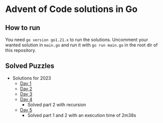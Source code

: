 # Advent of Code solutions in Go
## How to run
You need `go version go1.21.x` to run the solutions.
Uncomment your wanted solution in `main.go` and run it with `go run main.go` in the root dir of this repository.
## Solved Puzzles
- Solutions for 2023
  - [Day 1](2023/day01/count.go)
  - [Day 2](2023/day02/games.go) 
  - [Day 3](2023/day03/engine.go) 
  - [Day 4](2023/day04/scratchcards.go)
    - Solved part 2 with recursion
  - [Day 5](2023/day05/garden.go)
    - Solved part 1 and 2 with an execution time of 2m38s
